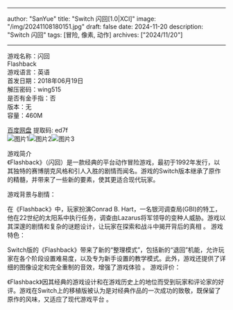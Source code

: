 
---
author: "SanYue"
title: "Switch 闪回[1.0|XCI]"
image: "/img/20241108180151.jpg"
draft: false
date: 2024-11-20
description: "Switch 闪回"
tags: [冒险, 像素, 动作]
archives: ["2024/11/20"]

---

游戏名称：闪回   
Flashback    
游戏语言：英语  
首发日期：2018年06月19日  
解压密码：wing515  
是否有金手指：否  
版本：无   
容量：460M

[百度网盘](https//pan.baidu.com/s/1XBHro4Y3iOz6K2K3yk0YFw) 提取码: ed7f  
![图片1](/img/43fcc8a1.jpg)![图片2](/img/9fd89e.jpg)![图片3](/img/5f79ca0.jpg)  

游戏简介  
《Flashback》（闪回）是一款经典的平台动作冒险游戏，最初于1992年发行，以其独特的赛博朋克风格和引人入胜的剧情而闻名。游戏的Switch版本继承了原作的精髓，并带来了一些新的要素，使其更适合现代玩家。

游戏背景与剧情：

在《Flashback》中，玩家扮演Conrad B. Hart，一名银河调查局(GBI)的特工，他在22世纪的太阳系中执行任务，调查由Lazarus将军领导的变种人威胁。游戏以其深邃的剧情和复杂的谜题设计，让玩家在探索和战斗中揭开背后的真相
。
游戏特色：

Switch版的《Flashback》带来了新的“整理模式”，包括新的“退回”机能，允许玩家在各个阶段设置难易度，以及专为新手设置的教学模式。此外，游戏还提供了详细的图像设定和完全重制的音效，增强了游戏体验
。
游戏评价：

《Flashback》因其经典的游戏设计和在游戏历史上的地位而受到玩家和评论家的好评。游戏在Switch上的移植版被认为是对经典作品的一次成功的致敬，既保留了原作的风味，又适应了现代游戏平台
。
